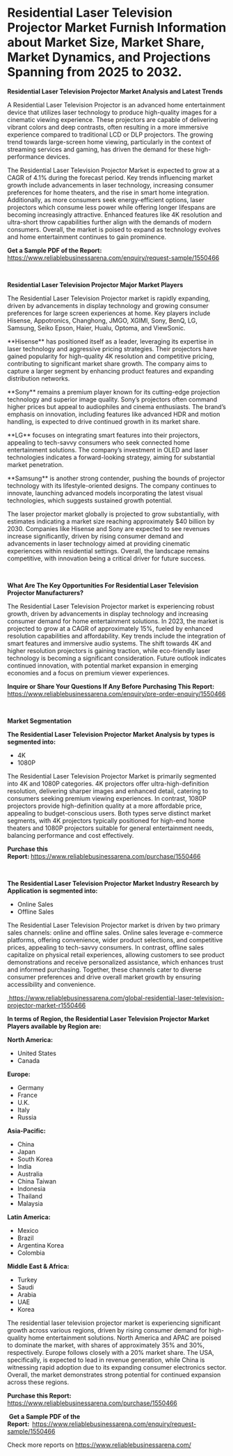 <p><h1>Residential Laser Television Projector Market Furnish Information about Market Size, Market Share, Market Dynamics, and Projections Spanning from 2025 to 2032.</h1></p><p><strong>Residential Laser Television Projector Market Analysis and Latest Trends</strong></p>
<p><p>A Residential Laser Television Projector is an advanced home entertainment device that utilizes laser technology to produce high-quality images for a cinematic viewing experience. These projectors are capable of delivering vibrant colors and deep contrasts, often resulting in a more immersive experience compared to traditional LCD or DLP projectors. The growing trend towards large-screen home viewing, particularly in the context of streaming services and gaming, has driven the demand for these high-performance devices. </p><p>The Residential Laser Television Projector Market is expected to grow at a CAGR of 4.1% during the forecast period. Key trends influencing market growth include advancements in laser technology, increasing consumer preferences for home theaters, and the rise in smart home integration. Additionally, as more consumers seek energy-efficient options, laser projectors which consume less power while offering longer lifespans are becoming increasingly attractive. Enhanced features like 4K resolution and ultra-short throw capabilities further align with the demands of modern consumers. Overall, the market is poised to expand as technology evolves and home entertainment continues to gain prominence.</p></p>
<p><strong>Get a Sample PDF of the Report:&nbsp;</strong> <a href="https://www.reliablebusinessarena.com/enquiry/request-sample/1550466?utm_campaign=2130&utm_medium=2&utm_source=Github&utm_content=ia&utm_term=09022025&utm_id=residential-laser-television-projector">https://www.reliablebusinessarena.com/enquiry/request-sample/1550466</a></p>
<p>&nbsp;</p>
<p><strong>Residential Laser Television Projector Major Market Players</strong></p>
<p><p>The Residential Laser Television Projector market is rapidly expanding, driven by advancements in display technology and growing consumer preferences for large screen experiences at home. Key players include Hisense, Appotronics, Changhong, JMGO, XGIMI, Sony, BenQ, LG, Samsung, Seiko Epson, Haier, Hualu, Optoma, and ViewSonic.</p><p>**Hisense** has positioned itself as a leader, leveraging its expertise in laser technology and aggressive pricing strategies. Their projectors have gained popularity for high-quality 4K resolution and competitive pricing, contributing to significant market share growth. The company aims to capture a larger segment by enhancing product features and expanding distribution networks.</p><p>**Sony** remains a premium player known for its cutting-edge projection technology and superior image quality. Sony’s projectors often command higher prices but appeal to audiophiles and cinema enthusiasts. The brand’s emphasis on innovation, including features like advanced HDR and motion handling, is expected to drive continued growth in its market share.</p><p>**LG** focuses on integrating smart features into their projectors, appealing to tech-savvy consumers who seek connected home entertainment solutions. The company’s investment in OLED and laser technologies indicates a forward-looking strategy, aiming for substantial market penetration.</p><p>**Samsung** is another strong contender, pushing the bounds of projector technology with its lifestyle-oriented designs. The company continues to innovate, launching advanced models incorporating the latest visual technologies, which suggests sustained growth potential.</p><p>The laser projector market globally is projected to grow substantially, with estimates indicating a market size reaching approximately $40 billion by 2030. Companies like Hisense and Sony are expected to see revenues increase significantly, driven by rising consumer demand and advancements in laser technology aimed at providing cinematic experiences within residential settings. Overall, the landscape remains competitive, with innovation being a critical driver for future success.</p></p>
<p>&nbsp;</p>
<p><strong>What Are The Key Opportunities For Residential Laser Television Projector Manufacturers?</strong></p>
<p><p>The Residential Laser Television Projector market is experiencing robust growth, driven by advancements in display technology and increasing consumer demand for home entertainment solutions. In 2023, the market is projected to grow at a CAGR of approximately 15%, fueled by enhanced resolution capabilities and affordability. Key trends include the integration of smart features and immersive audio systems. The shift towards 4K and higher resolution projectors is gaining traction, while eco-friendly laser technology is becoming a significant consideration. Future outlook indicates continued innovation, with potential market expansion in emerging economies and a focus on premium viewer experiences.</p></p>
<p><strong>Inquire or Share Your Questions If Any Before Purchasing This Report:</strong> <a href="https://www.reliablebusinessarena.com/enquiry/pre-order-enquiry/1550466?utm_campaign=2130&utm_medium=2&utm_source=Github&utm_content=ia&utm_term=09022025&utm_id=residential-laser-television-projector">https://www.reliablebusinessarena.com/enquiry/pre-order-enquiry/1550466</a></p>
<p>&nbsp;</p>
<p><strong>Market Segmentation</strong></p>
<p><strong>The Residential Laser Television Projector Market Analysis by types is segmented into:</strong></p>
<p><ul><li>4K</li><li>1080P</li></ul></p>
<p><p>The Residential Laser Television Projector Market is primarily segmented into 4K and 1080P categories. 4K projectors offer ultra-high-definition resolution, delivering sharper images and enhanced detail, catering to consumers seeking premium viewing experiences. In contrast, 1080P projectors provide high-definition quality at a more affordable price, appealing to budget-conscious users. Both types serve distinct market segments, with 4K projectors typically positioned for high-end home theaters and 1080P projectors suitable for general entertainment needs, balancing performance and cost effectively.</p></p>
<p><strong>Purchase this Report:&nbsp;</strong><a href="https://www.reliablebusinessarena.com/purchase/1550466?utm_campaign=2130&utm_medium=2&utm_source=Github&utm_content=ia&utm_term=09022025&utm_id=residential-laser-television-projector">https://www.reliablebusinessarena.com/purchase/1550466</a></p>
<p>&nbsp;</p>
<p><strong>The Residential Laser Television Projector Market Industry Research by Application is segmented into:</strong></p>
<p><ul><li>Online Sales</li><li>Offline Sales</li></ul></p>
<p><p>The Residential Laser Television Projector market is driven by two primary sales channels: online and offline sales. Online sales leverage e-commerce platforms, offering convenience, wider product selections, and competitive prices, appealing to tech-savvy consumers. In contrast, offline sales capitalize on physical retail experiences, allowing customers to see product demonstrations and receive personalized assistance, which enhances trust and informed purchasing. Together, these channels cater to diverse consumer preferences and drive overall market growth by ensuring accessibility and convenience.</p></p>
<p><a href="https://www.reliablebusinessarena.com/global-residential-laser-television-projector-market-r1550466?utm_campaign=2130&utm_medium=2&utm_source=Github&utm_content=ia&utm_term=09022025&utm_id=residential-laser-television-projector">&nbsp;https://www.reliablebusinessarena.com/global-residential-laser-television-projector-market-r1550466</a></p>
<p><strong>In terms of Region, the Residential Laser Television Projector Market Players available by Region are:</strong></p>
<p>
    <p> <strong> North America: </strong>
        <ul>
            <li>United States</li>
            <li>Canada</li>
        </ul>
        </p> 
    <p> <strong> Europe: </strong>
        <ul>
            <li>Germany</li>
            <li>France</li>
            <li>U.K.</li>
            <li>Italy</li>
            <li>Russia</li>
        </ul>
        </p> 
    <p> <strong> Asia-Pacific: </strong>
        <ul>
            <li>China</li>
            <li>Japan</li>
            <li>South Korea</li>
            <li>India</li>
            <li>Australia</li>
            <li>China Taiwan</li>
            <li>Indonesia</li>
            <li>Thailand</li>
            <li>Malaysia</li>
        </ul>
        </p> 
    <p> <strong> Latin America: </strong>
        <ul>
            <li>Mexico</li>
            <li>Brazil</li>
            <li>Argentina Korea</li>
            <li>Colombia</li>
        </ul>
        </p> 
    <p> <strong> Middle East & Africa: </strong>
        <ul>
            <li>Turkey</li>
            <li>Saudi</li>
            <li>Arabia</li>
            <li>UAE</li>
            <li>Korea</li>
        </ul>
    </p>
    </p>
<p><p>The residential laser television projector market is experiencing significant growth across various regions, driven by rising consumer demand for high-quality home entertainment solutions. North America and APAC are poised to dominate the market, with shares of approximately 35% and 30%, respectively. Europe follows closely with a 20% market share. The USA, specifically, is expected to lead in revenue generation, while China is witnessing rapid adoption due to its expanding consumer electronics sector. Overall, the market demonstrates strong potential for continued expansion across these regions.</p></p>
<p><strong>Purchase this Report: </strong><a href="https://www.reliablebusinessarena.com/purchase/1550466?utm_campaign=2130&utm_medium=2&utm_source=Github&utm_content=ia&utm_term=09022025&utm_id=residential-laser-television-projector">https://www.reliablebusinessarena.com/purchase/1550466</a></p>
<p>&nbsp;<strong>Get a Sample PDF of the Report:&nbsp;&nbsp;</strong><a href="https://www.reliablebusinessarena.com/enquiry/request-sample/1550466?utm_campaign=2130&utm_medium=2&utm_source=Github&utm_content=ia&utm_term=09022025&utm_id=residential-laser-television-projector">https://www.reliablebusinessarena.com/enquiry/request-sample/1550466</a></p>
<p><strong></strong></p>
<p>Check more reports on <a href="https://www.reliablebusinessarena.com/?utm_campaign=2130&utm_medium=2&utm_source=Github&utm_content=ia&utm_term=09022025&utm_id=residential-laser-television-projector">https://www.reliablebusinessarena.com/</a></p>